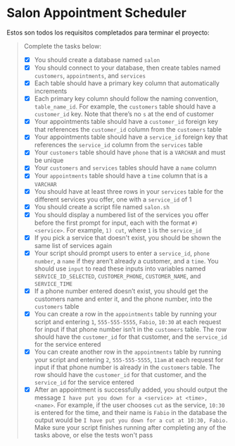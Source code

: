 # Salon Appointment Scheduler

Estos son todos los requisitos completados para terminar el proyecto:

> Complete the tasks below:
> - [x] You should create a database named `salon`
> - [x] You should connect to your database, then create tables named `customers`, `appointments`, and `services`
> - [x] Each table should have a primary key column that automatically increments
> - [x] Each primary key column should follow the naming convention, `table_name_id`. For example, the `customers` table should have a `customer_id` key. Note that there’s no `s` at the end of customer
> - [x] Your appointments table should have a `customer_id` foreign key that references the `customer_id` column from the `customers` table
> - [x] Your appointments table should have a `service_id` foreign key that references the `service_id` column from the `services` table
> - [x] Your `customers` table should have `phone` that is a `VARCHAR` and must be unique
> - [x] Your `customers` and `services` tables should have a `name` column
> - [x] Your `appointments` table should have a `time` column that is a `VARCHAR`
> - [x] You should have at least three rows in your `services` table for the different services you offer, one with a `service_id` of 1
> - [x] You should create a script file named `salon.sh`
> - [x] You should display a numbered list of the services you offer before the first prompt for input, each with the format `#) <service>`. For example, `1) cut`, where `1` is the `service_id`
> - [x] If you pick a service that doesn't exist, you should be shown the same list of services again
> - [x] Your script should prompt users to enter a `service_id`, `phone number`, a `name` if they aren’t already a customer, and a `time`. You should use `input` to read these inputs into variables named `SERVICE_ID_SELECTED`, `CUSTOMER_PHONE`, `CUSTOMER_NAME`, and `SERVICE_TIME`
> - [x] If a phone number entered doesn’t exist, you should get the customers name and enter it, and the phone number, into the `customers` table
> - [x] You can create a row in the `appointments` table by running your script and entering `1`, `555-555-5555`, `Fabio`, `10:30` at each request for input if that phone number isn’t in the `customers` table. The row should have the `customer_id` for that customer, and the `service_id` for the service entered
> - [x] You can create another row in the `appointments` table by running your script and entering `2`, `555-555-5555`, `11am` at each request for input if that phone number is already in the `customers` table. The row should have the `customer_id` for that customer, and the `service_id` for the service entered
> - [x] After an appointment is successfully added, you should output the message `I have put you down for a <service> at <time>, <name>`. For example, if the user chooses `cut` as the service, `10:30` is entered for the time, and their name is `Fabio` in the database the output would be `I have put you down for a cut at 10:30, Fabio.` Make sure your script finishes running after completing any of the tasks above, or else the tests won't pass